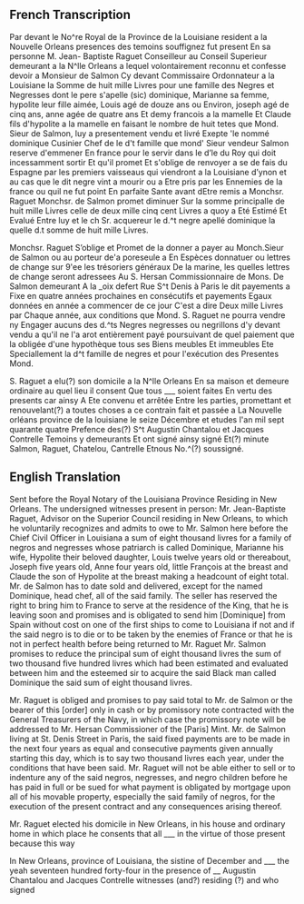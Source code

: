 ## French Transcription
Par devant le No^re
Royal de la Province de la Louisiane resident a la Nouvelle Orleans
presences des temoins souffignez fut present En sa personne M. Jean-
Baptiste Raguet Conseilleur au Conseil Superieur demeurant a la
N^lle Orleans a lequel volontairement reconnu et confesse devoir a
Monsieur de Salmon Cy devant Commissaire Ordonnateur a la
Louisiane la Somme de huit mille Livres pour une famille des
Negres et Negresses dont le pere s'apelle (sic) dominique, Marianne
sa femme, hypolite leur fille aimée, Louis agé de douze ans
ou Environ, joseph agé de cinq ans, anne agée de quatre ans Et demy
francois a la mamelle Et Claude fils d'hypolite a la mamelle
en faisant le nombre de huit tetes que Mond. Sieur de Salmon, luy
a presentement vendu et livré Exepte 'le nommé dominique
Cusinier Chef de le d't famille que mond' Sieur vendeur Salmon
reserve d'emmener En france pour le servir dans le d’le du Roy
qui doit incessamment sortir Et qu'il promet Et s'oblige de renvoyer
a se de fais du Espagne par les premiers vaisseaus qui viendront
a la Louisiane d’ynon et au cas que le dit negre vint a mourir
ou a Etre pris par les Ennemies de la france ou quil ne fut point
En parfaite Sante avant dEtre remis a Monchsr. Raguet Monchsr.
de Salmon promet diminuer Sur la somme principalle de huit
mille Livres celle de deux mille cinq cent Livres a quoy a Eté
Estimé Et Evalué Entre luy et le ch Sr. acquereur le d.^t negre
apellé dominique la quelle d.t somme de huit mille Livres.


Monchsr. Raguet S’oblige et Promet de la donner a payer au
Monch.Sieur de Salmon ou au porteur de'a poreseule a En Espèces
donnatuer ou lettres de change sur 9'ee les trésoriers généraux
De la marine, les quelles lettres de change seront adressees
Au S. Hersan Commissionnaire de Mons. De Salmon demeurant
A la _oix defert Rue S^t Denis à Paris le dit payements a
Fixe en quatre années prochaines en consécutifs et payements
Egaux données en année a commencer de ce jour C'est a dire
Deux mille Livres par Chaque année, aux conditions que
Mond. S. Raguet ne pourra vendre ny Engager aucuns des d.^ts
Negres negresses ou negrillons d'y devant vendu a qu'il ne l'a 
arot entièrement payé poursuivant de quel paiement que la obligée
d'une hypothèque tous ses Biens meubles Et immeubles Ete
Speciallement la d^t famille de negres et pour l'exécution des
Presentes Mond. 


S. Raguet a elu(?) son domicile a la N^lle Orleans
En sa maison et demeure ordinaire au quel lieu il consent
Que tous ___ soient faites En vertu des presents car ainsy
A Ete convenu et arrêtée Entre les parties, promettant et
renouvelant(?) a toutes choses a ce contrain fait et passée a
La Nouvelle orléans province de la louisiane le seize
Décembre et etudes l'an mil sept quarante quatre
Prefence des(?) S^t Augustin Chantalou et Jacques Contrelle
Temoins y demeurants Et ont signé ainsy signé Et(?) minute
Salmon, Raguet, Chatelou, Cantrelle Etnous No.^(?) soussigné.






## English Translation
Sent before the Royal Notary of the Louisiana Province Residing in New Orleans.
The undersigned witnesses present in person:
Mr. Jean-Baptiste Raguet, Advisor on the Superior Council residing in
New Orleans, to which he voluntarily recognizes and admits to owe to
Mr. Salmon here before the Chief Civil Officer in
Louisiana a sum of eight thousand livres for a family of
negros and negresses whose patriarch is called Dominique, Marianne
his wife, Hypolite their beloved daughter, Louis twelve years old
or thereabout, Joseph five years old, Anne four years old, little
François at the breast and Claude the son of Hypolite at the breast making a headcount of eight total. Mr. de Salmon has
to date sold and delivered, except for the named Dominique,
head chef, all of the said family. The seller has reserved the right to bring him to France to serve at the residence of the King, that he is leaving soon and promises and is obligated to send him [Dominique] from Spain without cost on one of the first ships to come to Louisiana if not and if the said negro is to die
or to be taken by the enemies of France or that he is not
in perfect health before being returned to Mr. Raguet Mr.
Salmon promises to reduce the principal sum of eight
thousand livres the sum of two thousand five hundred livres which had been
estimated and evaluated between him and the esteemed sir to acquire the said Black man
called Dominique the said sum of eight thousand livres.


Mr. Raguet is obliged and promises to pay said total to Mr. de Salmon or the bearer of this [order] only in cash or by promissory note contracted with the General Treasurers of the Navy, in which case the promissory note will be addressed to Mr. Hersan Commissioner of the [Paris] Mint. Mr. de Salmon living at St. Denis Street in Paris, the said fixed payments are to be made in the next four years as equal and consecutive payments given annually starting this day, which is to say two thousand livres each year, under the conditions that have been said. Mr. Raguet will not be able either to sell or to indenture any of the said negros, negresses, and negro children before he has paid in full or be sued for what payment is obligated by mortgage upon all of his movable property, especially the said family of negros, for the execution of the present contract and any consequences arising thereof.


Mr. Raguet elected his domicile in New Orleans, in his house and ordinary home in which place he consents that all ___ in the virtue of those present because this way


In New Orleans, province of Louisiana, the sistine of December and ___ the yeah seventeen hundred forty-four in the presence of __ Augustin Chantalou and Jacques Contrelle witnesses (and?) residing (?) and who signed
